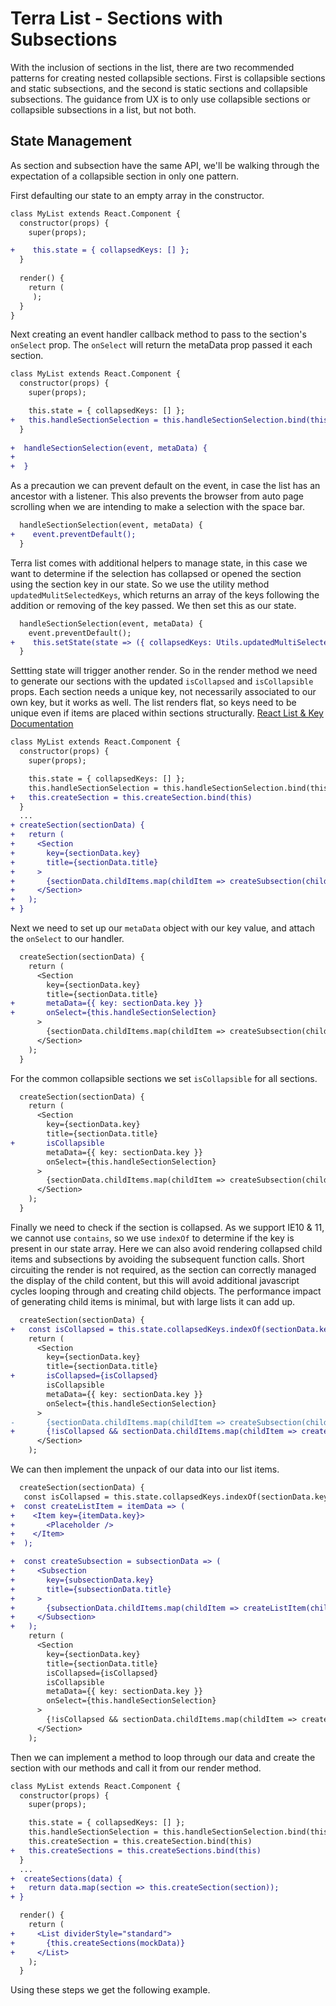 # Terra List - Sections with Subsections

With the inclusion of sections in the list, there are two recommended patterns for creating nested collapsible sections. First is collapsible sections and static subsections, and the second is static sections and collapsible subsections. The guidance from UX is to only use collapsible sections or collapsible subsections in a list, but not both.

## State Management
As section and subsection have the same API, we'll be walking through the expectation of a collapsible section in only one pattern.

First defaulting our state to an empty array in the constructor. 
```diff
class MyList extends React.Component {
  constructor(props) {
    super(props);

+    this.state = { collapsedKeys: [] };
  }
  
  render() {
    return (
     );
  }
}
```
Next creating an event handler callback method to pass to the section's `onSelect` prop. The `onSelect` will return the metaData prop passed it each section.
```diff
class MyList extends React.Component {
  constructor(props) {
    super(props);

    this.state = { collapsedKeys: [] };
+   this.handleSectionSelection = this.handleSectionSelection.bind(this)
  }
  
+  handleSectionSelection(event, metaData) {
+
+  }
```
As a precaution we can prevent default on the event, in case the list has an ancestor with a listener. This also prevents the browser from auto page scrolling when we are intending to make a selection with the space bar.
```diff
  handleSectionSelection(event, metaData) {
+    event.preventDefault();
  }
```
Terra list comes with additional helpers to manage state, in this case we want to determine if the selection has collapsed or opened the section using the section key in our state. So we use the utility method `updatedMulitSelectedKeys`, which returns an array of the keys following the addition or removing of the key passed. We then set this as our state.
```diff
  handleSectionSelection(event, metaData) {
    event.preventDefault();
+    this.setState(state => ({ collapsedKeys: Utils.updatedMultiSelectedKeys(state.selectedKeys, metaData.key) }));
  }
```
Settting state will trigger another render. So in the render method we need to generate our sections with the updated `isCollapsed` and `isCollapsible` props. Each section needs a unique key, not necessarily associated to our own key, but it works as well. The list renders flat, so keys need to be unique even if items are placed within sections structurally.
[React List & Key Documentation](https://reactjs.org/docs/lists-and-keys.html)
```diff
class MyList extends React.Component {
  constructor(props) {
    super(props);

    this.state = { collapsedKeys: [] };
    this.handleSectionSelection = this.handleSectionSelection.bind(this)
+   this.createSection = this.createSection.bind(this)
  }
  ...
+ createSection(sectionData) {
+   return (
+     <Section
+       key={sectionData.key}
+       title={sectionData.title}
+     >
+       {sectionData.childItems.map(childItem => createSubsection(childItem))}
+     </Section>
+   );
+ }
```
Next we need to set up our `metaData` object with our key value, and attach the `onSelect` to our handler.
```diff
  createSection(sectionData) {
    return (
      <Section
        key={sectionData.key}
        title={sectionData.title}
+       metaData={{ key: sectionData.key }}
+       onSelect={this.handleSectionSelection}
      >
        {sectionData.childItems.map(childItem => createSubsection(childItem))}
      </Section>
    );
  }
```
For the common collapsible sections we set `isCollapsible` for all sections.
```diff
  createSection(sectionData) {
    return (
      <Section
        key={sectionData.key}
        title={sectionData.title}
+       isCollapsible
        metaData={{ key: sectionData.key }}
        onSelect={this.handleSectionSelection}
      >
        {sectionData.childItems.map(childItem => createSubsection(childItem))}
      </Section>
    );
  }
```
Finally we need to check if the section is collapsed. As we support IE10 & 11, we cannot use `contains`, so we use `indexOf` to determine if the key is present in our state array. Here we can also avoid rendering collapsed child items and subsections by avoiding the subsequent function calls. Short circuiting the render is not required, as the section can correctly managed the display of the child content, but this will avoid additional javascript cycles looping through and creating child objects. The performance impact of generating child items is minimal, but with large lists it can add up.
```diff
  createSection(sectionData) {
+   const isCollapsed = this.state.collapsedKeys.indexOf(sectionData.key) >= 0;
    return (
      <Section
        key={sectionData.key}
        title={sectionData.title}
+       isCollapsed={isCollapsed}
        isCollapsible
        metaData={{ key: sectionData.key }}
        onSelect={this.handleSectionSelection}
      >
-       {sectionData.childItems.map(childItem => createSubsection(childItem))}
+       {!isCollapsed && sectionData.childItems.map(childItem => createSubsection(childItem))}
      </Section>
    );
```
We can then implement the unpack of our data into our list items.
```diff
  createSection(sectionData) {
   const isCollapsed = this.state.collapsedKeys.indexOf(sectionData.key) >= 0;
+  const createListItem = itemData => (
+    <Item key={itemData.key}>
+       <Placeholder />
+    </Item>
+  );

+  const createSubsection = subsectionData => (
+     <Subsection
+       key={subsectionData.key}
+       title={subsectionData.title}
+     >
+       {subsectionData.childItems.map(childItem => createListItem(childItem))}
+     </Subsection>
+   );
    return (
      <Section
        key={sectionData.key}
        title={sectionData.title}
        isCollapsed={isCollapsed}
        isCollapsible
        metaData={{ key: sectionData.key }}
        onSelect={this.handleSectionSelection}
      >
        {!isCollapsed && sectionData.childItems.map(childItem => createSubsection(childItem))}
      </Section>
    );
```
Then we can implement a method to loop through our data and create the section with our methods and call it from our render method.
```diff
class MyList extends React.Component {
  constructor(props) {
    super(props);

    this.state = { collapsedKeys: [] };
    this.handleSectionSelection = this.handleSectionSelection.bind(this)
    this.createSection = this.createSection.bind(this)
+   this.createSections = this.createSections.bind(this)
  }
  ...
+  createSections(data) {
+   return data.map(section => this.createSection(section));
+ }

  render() {
    return (
+     <List dividerStyle="standard">
+       {this.createSections(mockData)}
+     </List>
    );
  }
  ```
  Using these steps we get the following example.
